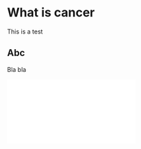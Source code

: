 # What is cancer

This is a test

## Abc

Bla bla

![](02-Cancer_files/figure-latex/figure_test-1.pdf)<!-- --> 
